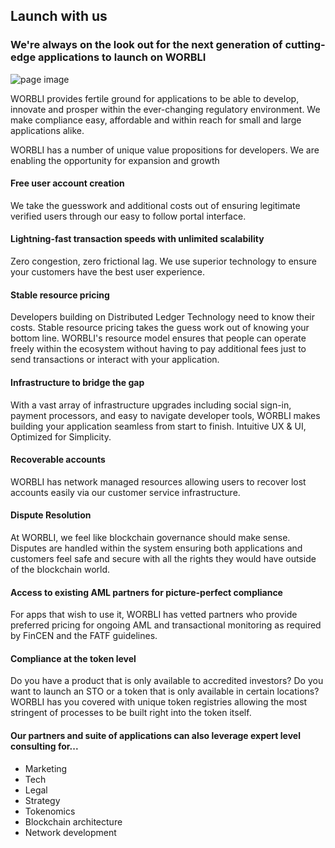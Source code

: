 ## Launch with us
### We're always on the look out for the next generation of cutting-edge applications to launch on WORBLI

![page image](../images/launch.jpg)

WORBLI provides fertile ground for applications to be able to develop, innovate and prosper within the ever-changing regulatory environment. We make compliance easy, affordable and within reach for small and large applications alike.

WORBLI has a number of unique value propositions for developers. We are enabling the opportunity for expansion and growth

#### Free user account creation

We take the guesswork and additional costs out of ensuring legitimate verified users through our easy to follow portal interface.

#### Lightning-fast transaction speeds with unlimited scalability

Zero congestion, zero frictional lag. We use superior technology to ensure your customers have the best user experience.

#### Stable resource pricing

Developers building on Distributed Ledger Technology need to know their costs. Stable resource pricing takes the guess work out of knowing your bottom line. WORBLI's resource model ensures that people can operate freely within the ecosystem without having to pay additional fees just to send transactions or interact with your application.

#### Infrastructure to bridge the gap

With a vast array of infrastructure upgrades including social sign-in, payment processors, and easy to navigate developer tools, WORBLI makes building your application seamless from start to finish. Intuitive UX & UI, Optimized for Simplicity.

#### Recoverable accounts

WORBLI has network managed resources allowing users to recover lost accounts easily via our customer service infrastructure.

#### Dispute Resolution

At WORBLI, we feel like blockchain governance should make sense. Disputes are handled within the system ensuring both applications and customers feel safe and secure with all the rights they would have outside of the blockchain world.

#### Access to existing AML partners for picture-perfect compliance

For apps that wish to use it, WORBLI has vetted partners who provide preferred pricing for ongoing AML and transactional monitoring as required by FinCEN and the FATF guidelines.

#### Compliance at the token level

Do you have a product that is only available to accredited investors? Do you want to launch an STO or a token that is only available in certain locations? WORBLI has you covered with unique token registries allowing the most stringent of processes to be built right into the token itself.

#### Our partners and suite of applications can also leverage expert level consulting for...

-   Marketing
-   Tech
-   Legal
-   Strategy
-   Tokenomics
-   Blockchain architecture
-   Network development
